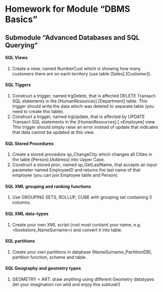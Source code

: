 # Homework for Module “DBMS Basics”
## Submodule “Advanced Databases and SQL Querying”
#### SQL Views
1. Create a view, named NumberCust which is showing how many customers there are on each territory (use table [Sales].[Customer]).
#### SQL Tiggers
1. Construct a trigger, named trgDelete, that is affected DELETE Transact-SQL statements in the [HumanResources].[Department] table. This trigger should write the data which was deleted to separate table (you need to create this table).
2. Construct a trigger, named trgUpdate, that is affected by UPDATE Transact-SQL statements in the [HumanResources].[ vEmployee] view. This trigger should simply raise an error instead of update that indicates that data cannot be updated at this view.
#### SQL Stored Procedures
1. Create a stored procedure sp_ChangeCity which changes all Cities in the table [Person].[Address] into Upper Case.
2. Construct a stored proc, named sp_GetLastName, that accepts an input parameter named EmployeeID and returns the last name of that employee (you can join Employee table and Person).
#### SQL XML grouping and ranking functions
1. Use GROUPING SETS, ROLLUP, CUBE with grouping set containing 5 columns.
#### SQL XML data-types
1. Create your own XML script (root must containt your name, e.g. <bookstore_NameSurname>) and convert it into table.
#### SQL partitions
1. Create your own partitions in database (NameSurname_ParititionDB), partition function, scheme and table.
#### SQL Geography and geometry types
1. GEOMETRY = ART: draw anything using different Geometry datatypes (let your imagination run wild and enjoy this subtusk!)
